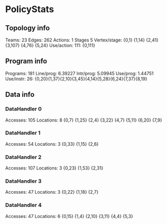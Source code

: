 # PolicyStats
## Topology info
Teams:		23
Edges:		262
Actions:	1
Stages		5
Vertex/stage:	{0,1} {1,14} {2,41} {3,107} {4,76} {5,24} 
Use/action:	111: {0,111} 

## Program info
Programs:	181
Line/prog:	6.39227
Intr/prog:	5.09945
Use/prog:	1.44751
Use/instr:	26: {0,20}{1,37}{2,10}{3,45}{4,14}{5,28}{6,24}{7,37}{8,19}

## Data info

### DataHandler 0
Accesses:	105
Locations:	8
{0,7} {1,25} {2,4} {3,22} {4,7} {5,11} {6,20} {7,9} 

### DataHandler 1
Accesses:	54
Locations:	3
{0,33} {1,15} {2,6} 

### DataHandler 2
Accesses:	107
Locations:	3
{0,23} {1,53} {2,31} 

### DataHandler 3
Accesses:	47
Locations:	3
{0,22} {1,18} {2,7} 

### DataHandler 4
Accesses:	47
Locations:	6
{0,15} {1,4} {2,10} {3,11} {4,4} {5,3} 